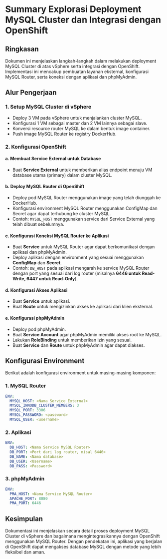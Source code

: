 # Summary Explorasi Deployment MySQL Cluster dan Integrasi dengan OpenShift

## Ringkasan
Dokumen ini menjelaskan langkah-langkah dalam melakukan deployment MySQL Cluster di atas vSphere serta integrasi dengan OpenShift. Implementasi ini mencakup pembuatan layanan eksternal, konfigurasi MySQL Router, serta koneksi dengan aplikasi dan phpMyAdmin.

## Alur Pengerjaan

### 1. Setup MySQL Cluster di vSphere
- Deploy 3 VM pada vSphere untuk menjalankan cluster MySQL.
- Konfigurasi 1 VM sebagai master dan 2 VM lainnya sebagai slave.
- Konversi resource router MySQL ke dalam bentuk image container.
- Push image MySQL Router ke registry DockerHub.

### 2. Konfigurasi OpenShift
#### a. Membuat Service External untuk Database
- Buat **Service External** untuk memberikan alias endpoint menuju VM database utama (primary) dalam cluster MySQL.

#### b. Deploy MySQL Router di OpenShift
- Deploy pod MySQL Router menggunakan image yang telah diunggah ke DockerHub.
- Konfigurasi environment MySQL Router menggunakan ConfigMap dan Secret agar dapat terhubung ke cluster MySQL.
- Contoh: `MYSQL_HOST` menggunakan service dari Service External yang telah dibuat sebelumnya.

#### c. Konfigurasi Koneksi MySQL Router ke Aplikasi
- Buat **Service** untuk MySQL Router agar dapat berkomunikasi dengan aplikasi dan phpMyAdmin.
- Deploy aplikasi dengan environment yang sesuai menggunakan **ConfigMap** dan **Secret**.
- Contoh: `DB_HOST` pada aplikasi mengarah ke service MySQL Router dengan port yang sesuai dari log router (misalnya **6446 untuk Read-Write, 6447 untuk Read-Only**).

#### d. Konfigurasi Akses Aplikasi
- Buat **Service** untuk aplikasi.
- Buat **Route** untuk mengizinkan akses ke aplikasi dari klien eksternal.

#### e. Konfigurasi phpMyAdmin
- Deploy pod phpMyAdmin.
- Buat **Service Account** agar phpMyAdmin memiliki akses root ke MySQL.
- Lakukan **RoleBinding** untuk memberikan izin yang sesuai.
- Buat **Service** dan **Route** untuk phpMyAdmin agar dapat diakses.

## Konfigurasi Environment
Berikut adalah konfigurasi environment untuk masing-masing komponen:

### **1. MySQL Router**
```yaml
ENV:
  MYSQL_HOST: <Nama Service External>
  MYSQL_INNODB_CLUSTER_MEMBERS: 3
  MYSQL_PORT: 3306
  MYSQL_PASSWORD: <password>
  MYSQL_USER: <username>
```

### **2. Aplikasi**
```yaml
ENV:
  DB_HOST: <Nama Service MySQL Router>
  DB_PORT: <Port dari log router, misal 6446>
  DB_NAME: <Nama database>
  DB_USER: <Username>
  DB_PASS: <Password>
```

### **3. phpMyAdmin**
```yaml
ENV:
  PMA_HOST: <Nama Service MySQL Router>
  APACHE_PORT: 8080
  PMA_PORT: 6446
```

## Kesimpulan
Dokumentasi ini menjelaskan secara detail proses deployment MySQL Cluster di vSphere dan bagaimana mengintegrasikannya dengan OpenShift menggunakan MySQL Router. Dengan pendekatan ini, aplikasi yang berjalan di OpenShift dapat mengakses database MySQL dengan metode yang lebih fleksibel dan aman.
